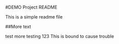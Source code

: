 #DEMO Project README

This is a simple readme file

##More text

test
more testing 123
This is bound to cause trouble